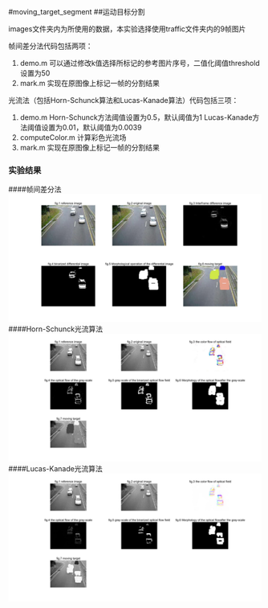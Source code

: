 #moving_target_segment
##运动目标分割

images文件夹内为所使用的数据，本实验选择使用traffic文件夹内的9帧图片

帧间差分法代码包括两项：
1. demo.m 
  可以通过修改k值选择所标记的参考图片序号，二值化阈值threshold设置为50
2. mark.m 
  实现在原图像上标记一帧的分割结果

光流法（包括Horn-Schunck算法和Lucas-Kanade算法）代码包括三项：
1. demo.m
  Horn-Schunck方法阈值设置为0.5，默认阈值为1
  Lucas-Kanade方法阈值设置为0.01，默认阈值为0.0039
2. computeColor.m 
  计算彩色光流场
3. mark.m 
  实现在原图像上标记一帧的分割结果

### 实验结果

####帧间差分法
<img src="framedifferential/figure.jpg">
####Horn-Schunck光流算法
<img src="opticflow/figure.jpg" >
####Lucas-Kanade光流算法
<img src="opticflow/figure2.jpg">


